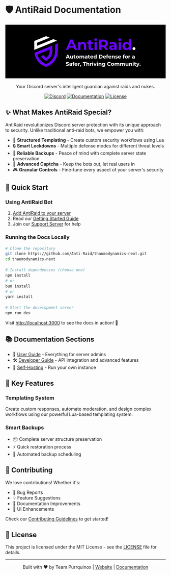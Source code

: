 # 🛡️ AntiRaid Documentation

<div align="center">

![AntiRaid Banner](public/banner.png)

Your Discord server's intelligent guardian against raids and nukes.

[![Discord](https://img.shields.io/discord/YOUR_DISCORD_SERVER_ID?color=5865F2&logo=discord&logoColor=white)](https://antiraid.xyz/discord)
[![Documentation](https://img.shields.io/badge/docs-online-brightgreen)](https://docs.antiraid.xyz)
[![License](https://img.shields.io/github/license/Anti-Raid/thaumodynamics-next)](LICENSE)

</div>

## ✨ What Makes AntiRaid Special?

AntiRaid revolutionizes Discord server protection with its unique approach to security. Unlike traditional anti-raid bots, we empower you with:

- 🎯 **Structured Templating** - Create custom security workflows using Lua
- 🔒 **Smart Lockdowns** - Multiple defense modes for different threat levels
- 💾 **Reliable Backups** - Peace of mind with complete server state preservation
- 🤖 **Advanced Captcha** - Keep the bots out, let real users in
- 🎮 **Granular Controls** - Fine-tune every aspect of your server's security

## 🚀 Quick Start

### Using AntiRaid Bot

1. [Add AntiRaid to your server](https://antiraid.xyz/invite)
2. Read our [Getting Started Guide](https://docs.antiraid.xyz/docs/user/)
3. Join our [Support Server](https://discord.gg/antiraid) for help

### Running the Docs Locally

```bash
# Clone the repository
git clone https://github.com/Anti-Raid/thaumodynamics-next.git
cd thaumodynamics-next

# Install dependencies (choose one)
npm install
# or
bun install
# or
yarn install

# Start the development server
npm run dev
```

Visit [http://localhost:3000](http://localhost:3000) to see the docs in action! 🎉

## 📚 Documentation Sections

- 📘 [User Guide](https://docs.antiraid.xyz/docs/user/) - Everything for server admins
- 🛠️ [Developer Guide](https://docs.antiraid.xyz/docs/dev/) - API integration and advanced features
- 🔧 [Self-Hosting](https://docs.antiraid.xyz/docs/dev/hosting/) - Run your own instance

## 🌟 Key Features

### Templating System

Create custom responses, automate moderation, and design complex workflows using our powerful Lua-based templating system.

### Smart Backups

- 📦 Complete server structure preservation
- ⚡ Quick restoration process
- 🔄 Automated backup scheduling

## 🤝 Contributing

We love contributions! Whether it's:

- 🐛 Bug Reports
- 💡 Feature Suggestions
- 📝 Documentation Improvements
- 🎨 UI Enhancements

Check our [Contributing Guidelines](CONTRIBUTING.md) to get started!

## 📜 License

This project is licensed under the MIT License - see the [LICENSE](LICENSE) file for details.

---

<div align="center">

Built with ❤️ by Team Purrquinox | [Website](https://antiraid.xyz) | [Documentation](https://docs.antiraid.xyz)

</div>
